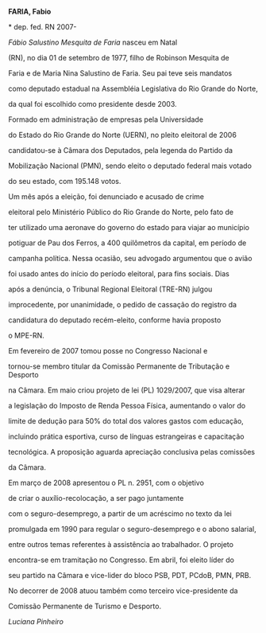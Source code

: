 **FARIA, Fabio**



\* dep. fed. RN 2007-



*Fábio Salustino Mesquita de Faria* nasceu em Natal

(RN), no dia 01 de setembro de 1977, filho de Robinson Mesquita de

Faria e de Maria Nina Salustino de Faria. Seu pai teve seis mandatos

como deputado estadual na Assembléia Legislativa do Rio Grande do Norte,

da qual foi escolhido como presidente desde 2003.



 Formado em administração de empresas pela Universidade

do Estado do Rio Grande do Norte (UERN), no pleito eleitoral de 2006

candidatou-se à Câmara dos Deputados, pela legenda do Partido da

Mobilização Nacional (PMN), sendo eleito o deputado federal mais votado

do seu estado, com 195.148 votos.



 Um mês após a eleição, foi denunciado e acusado de crime

eleitoral pelo Ministério Público do Rio Grande do Norte, pelo fato de

ter utilizado uma aeronave do governo do estado para viajar ao município

potiguar de Pau dos Ferros, a 400 quilômetros da capital, em período de

campanha política. Nessa ocasião, seu advogado argumentou que o avião

foi usado antes do início do período eleitoral, para fins sociais. Dias

após a denúncia, o Tribunal Regional Eleitoral (TRE-RN) julgou

improcedente, por unanimidade, o pedido de cassação do registro da

candidatura do deputado recém-eleito, conforme havia proposto

o MPE-RN.



 Em fevereiro de 2007 tomou posse no Congresso Nacional e

tornou-se membro titular da Comissão Permanente de Tributação e Desporto

na Câmara. Em maio criou projeto de lei (PL) 1029/2007, que visa alterar

a legislação do Imposto de Renda Pessoa Física, aumentando o valor do

limite de dedução para 50% do total dos valores gastos com educação,

incluindo prática esportiva, curso de línguas estrangeiras e capacitação

tecnológica. A proposição aguarda apreciação conclusiva pelas comissões

da Câmara.



 Em março de 2008 apresentou o PL n. 2951, com o objetivo

de criar o auxílio-recolocação, a ser pago juntamente

com o seguro-desemprego, a partir de um acréscimo no texto da lei

promulgada em 1990 para regular o seguro-desemprego e o abono salarial,

entre outros temas referentes à assistência ao trabalhador. O projeto

encontra-se em tramitação no Congresso. Em abril, foi eleito líder do

seu partido na Câmara e vice-lider do bloco PSB, PDT, PCdoB, PMN, PRB.

No decorrer de 2008 atuou também como terceiro vice-presidente da

Comissão Permanente de Turismo e Desporto.



*Luciana Pinheiro*



